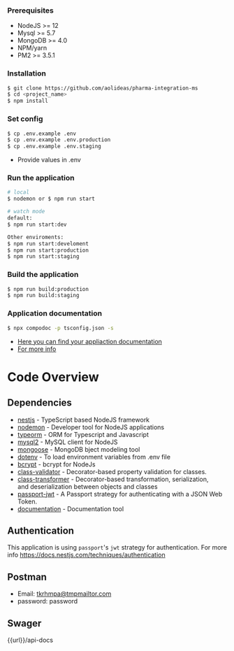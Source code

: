 ### Prerequisites

- NodeJS >= 12
- Mysql >= 5.7
- MongoDB >= 4.0
- NPM/yarn
- PM2 >= 3.5.1

### Installation

```bash
$ git clone https://github.com/aolideas/pharma-integration-ms
$ cd <project_name>
$ npm install
```

### Set config

```bash
$ cp .env.example .env
$ cp .env.example .env.production
$ cp .env.example .env.staging
```

- Provide values in .env

### Run the application

```bash
# local
$ nodemon or $ npm run start

# watch mode
default:
$ npm run start:dev

Other enviroments:
$ npm run start:develoment
$ npm run start:production
$ npm run start:staging
```

### Build the application

```bash
$ npm run build:production
$ npm run build:staging
```

### Application documentation

```bash
$ npx compodoc -p tsconfig.json -s

```

- [Here you can find your appliaction documentation](http://localhost:3000/api-docs)
- [For more info](https://docs.nestjs.com/recipes/documentation)

# Code Overview

## Dependencies

- [nestjs](https://github.com/nestjs/nest) - TypeScript based NodeJS framework
- [nodemon](https://www.npmjs.com/package/nodemon) - Developer tool for NodeJS applications
- [typeorm](https://github.com/typeorm/typeorm) - ORM for Typescript and Javascript
- [mysql2](https://www.npmjs.com/package/mysql2) - MySQL client for NodeJS
- [mongoose](https://www.npmjs.com/package/mongoose) - MongoDB bject modeling tool
- [dotenv](https://github.com/motdotla/dotenv) - To load environment variables from .env file
- [bcrypt](https://github.com/kelektiv/node.bcrypt.js) - bcrypt for NodeJs
- [class-validator](https://github.com/typestack/class-validator) - Decorator-based property validation for classes.
- [class-transformer](https://github.com/typestack/class-transformer) - Decorator-based transformation, serialization,  
  and deserialization between objects and classes
- [passport-jwt](https://github.com/mikenicholson/passport-jwt) - A Passport strategy for authenticating with a JSON Web  
  Token.
- [documentation](https://github.com/compodoc/compodoc) - Documentation tool

## Authentication

This application is using `passport`'s `jwt` strategy for authentication.
For more info https://docs.nestjs.com/techniques/authentication

## Postman

- Email: tkrhmpa@tmpmailtor.com
- password: password

## Swager

{{url}}/api-docs
